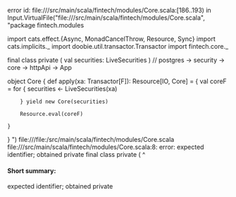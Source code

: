 error id: file://<WORKSPACE>/src/main/scala/fintech/modules/Core.scala:[186..193) in Input.VirtualFile("file://<WORKSPACE>/src/main/scala/fintech/modules/Core.scala", "package fintech.modules

import cats.effect.{Async, MonadCancelThrow, Resource, Sync}
import cats.implicits._
import doobie.util.transactor.Transactor
import fintech.core._

final class private (
    val securities: LiveSecurities
)
// postgres -> security -> core -> httpApi -> App

object Core {
    def apply(xa: Transactor[F]): Resource[IO, Core] = {
        val coreF = for {
            securities <- LiveSecurities(xa)

        } yield new Core(securities)

        Resource.eval(coreF)

    }

}
")
file://<WORKSPACE>/file:<WORKSPACE>/src/main/scala/fintech/modules/Core.scala
file://<WORKSPACE>/src/main/scala/fintech/modules/Core.scala:8: error: expected identifier; obtained private
final class private (
            ^
#### Short summary: 

expected identifier; obtained private